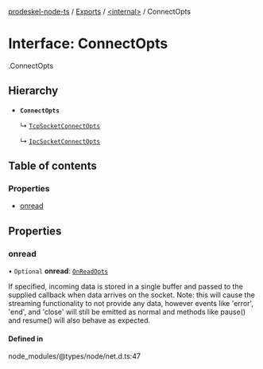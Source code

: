 [prodeskel-node-ts](../README.md) / [Exports](../modules.md) / [<internal\>](../modules/internal_.md) / ConnectOpts

# Interface: ConnectOpts

[<internal>](../modules/internal_.md).ConnectOpts

## Hierarchy

- **`ConnectOpts`**

  ↳ [`TcpSocketConnectOpts`](internal_.TcpSocketConnectOpts.md)

  ↳ [`IpcSocketConnectOpts`](internal_.IpcSocketConnectOpts.md)

## Table of contents

### Properties

- [onread](internal_.ConnectOpts.md#onread)

## Properties

### onread

• `Optional` **onread**: [`OnReadOpts`](internal_.OnReadOpts.md)

If specified, incoming data is stored in a single buffer and passed to the supplied callback when data arrives on the socket.
Note: this will cause the streaming functionality to not provide any data, however events like 'error', 'end', and 'close' will
still be emitted as normal and methods like pause() and resume() will also behave as expected.

#### Defined in

node_modules/@types/node/net.d.ts:47
